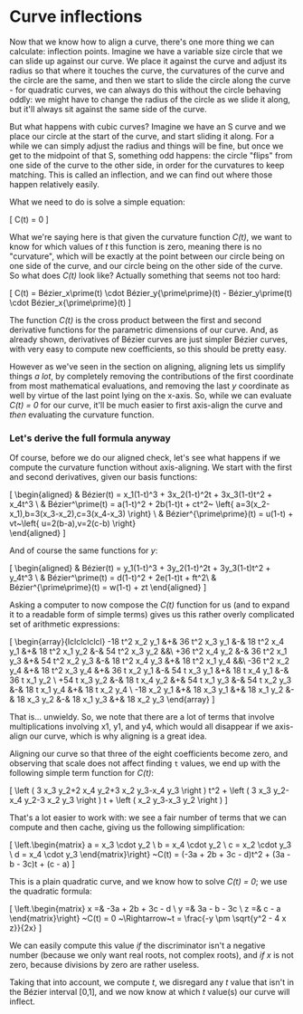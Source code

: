 # Curve inflections

Now that we know how to align a curve, there's one more thing we can calculate: inflection points. Imagine we have a variable size circle that we can slide up against our curve. We place it against the curve and adjust its radius so that where it touches the curve, the curvatures of the curve and the circle are the same, and then we start to slide the circle along the curve - for quadratic curves, we can always do this without the circle behaving oddly: we might have to change the radius of the circle as we slide it along, but it'll always sit against the same side of the curve.

But what happens with cubic curves? Imagine we have an S curve and we place our circle at the start of the curve, and start sliding it along. For a while we can simply adjust the radius and things will be fine, but once we get to the midpoint of that S, something odd happens: the circle "flips" from one side of the curve to the other side, in order for the curvatures to keep matching. This is called an inflection, and we can find out where those happen relatively easily.

What we need to do is solve a simple equation:

\[
  C(t) = 0
\]

What we're saying here is that given the curvature function *C(t)*, we want to know for which values of *t* this function is zero, meaning there is no "curvature", which will be exactly at the point between our circle being on one side of the curve, and our circle being on the other side of the curve. So what does *C(t)* look like? Actually something that seems not too hard:

\[
  C(t) = Bézier_x\prime(t) \cdot Bézier_y{\prime\prime}(t) - Bézier_y\prime(t) \cdot Bézier_x{\prime\prime}(t)
\]

The function *C(t)* is the cross product between the first and second derivative functions for the parametric dimensions of our curve. And, as already shown, derivatives of Bézier curves are just simpler Bézier curves, with very easy to compute new coefficients, so this should be pretty easy.

However as we've seen in the section on aligning, aligning lets us simplify things *a lot*, by completely removing the contributions of the first coordinate from most mathematical evaluations, and removing the last *y* coordinate as well by virtue of the last point lying on the x-axis. So, while we can evaluate *C(t) = 0* for our curve, it'll be much easier to first axis-align the curve and *then* evaluating the curvature function.

<div class="note">

### Let's derive the full formula anyway

Of course, before we do our aligned check, let's see what happens if we compute the curvature function without axis-aligning. We start with the first and second derivatives, given our basis functions:

\[
\begin{aligned}
  & Bézier(t) = x_1(1-t)^3 + 3x_2(1-t)^2t + 3x_3(1-t)t^2 + x_4t^3 \\
  & Bézier^\prime(t) = a(1-t)^2 + 2b(1-t)t + ct^2~ \left\{ a=3(x_2-x_1),b=3(x_3-x_2),c=3(x_4-x_3) \right\} \\
  & Bézier^{\prime\prime}(t) = u(1-t) + vt~\left\{ u=2(b-a),v=2(c-b) \right\}\
\end{aligned}
\]

And of course the same functions for *y*:

\[
\begin{aligned}
  & Bézier(t) = y_1(1-t)^3 + 3y_2(1-t)^2t + 3y_3(1-t)t^2 + y_4t^3 \\
  & Bézier^\prime(t) = d(1-t)^2 + 2e(1-t)t + ft^2\\
  & Bézier^{\prime\prime}(t) = w(1-t) + zt
\end{aligned}
\]

Asking a computer to now compose the *C(t)* function for us (and to expand it to a readable form of simple terms) gives us this rather overly complicated set of arithmetic expressions:

\[
\begin{array}{lclclclclcl}
-18 t^2 x_2 y_1 &+& 36 t^2 x_3 y_1 &-& 18 t^2 x_4 y_1 &+& 18 t^2 x_1 y_2 &-& 54 t^2 x_3 y_2 &&\\
+36 t^2 x_4 y_2 &-& 36 t^2 x_1 y_3 &+& 54 t^2 x_2 y_3 &-& 18 t^2 x_4 y_3 &+& 18 t^2 x_1 y_4 &&\\
-36 t^2 x_2 y_4 &+& 18 t^2 x_3 y_4 &+& 36 t x_2 y_1   &-& 54 t x_3 y_1   &+& 18 t x_4 y_1 &-& 36 t x_1 y_2 \\
+54 t x_3 y_2   &-& 18 t x_4 y_2   &+& 54 t x_1 y_3   &-& 54 t x_2 y_3   &-& 18 t x_1 y_4 &+& 18 t x_2 y_4 \\
-18 x_2 y_1     &+& 18 x_3 y_1     &+& 18 x_1 y_2     &-& 18 x_3 y_2     &-& 18 x_1 y_3   &+& 18 x_2 y_3
\end{array}
\]

That is... unwieldy. So, we note that there are a lot of terms that involve multiplications involving x1, y1, and y4, which would all disappear if we axis-align our curve, which is why aligning is a great idea.

</div>

Aligning our curve so that three of the eight coefficients become zero, and observing that scale does not affect finding `t` values, we end up with the following simple term function for *C(t)*:

\[
  \left ( 3 x_3 y_2+2 x_4 y_2+3 x_2 y_3-x_4 y_3 \right ) t^2 + \left ( 3 x_3 y_2-x_4 y_2-3 x_2 y_3 \right ) t + \left ( x_2 y_3-x_3 y_2 \right )
\]

That's a lot easier to work with: we see a fair number of terms that we can compute and then cache, giving us the following simplification:

\[
  \left.\begin{matrix}
    a = x_3 \cdot y_2 \\
    b = x_4 \cdot y_2 \\
    c = x_2 \cdot y_3 \\
    d = x_4 \cdot y_3
  \end{matrix}\right\}
  ~C(t) = (-3a + 2b + 3c - d)t^2 + (3a - b - 3c)t + (c - a)
\]

This is a plain quadratic curve, and we know how to solve *C(t) = 0*; we use the quadratic formula:

\[
  \left.\begin{matrix}
    x =& -3a + 2b + 3c - d \\
    y =& 3a - b - 3c \\
    z =& c - a
  \end{matrix}\right\}
  ~C(t) = 0 ~\Rightarrow~t = \frac{-y \pm \sqrt{y^2 - 4 x z}}{2x}
\]

We can easily compute this value *if* the discriminator isn't a negative number (because we only want real roots, not complex roots), and *if* *x* is not zero, because divisions by zero are rather useless.

Taking that into account, we compute *t*, we disregard any *t* value that isn't in the Bézier interval [0,1], and we now know at which *t* value(s) our curve will inflect.

<graphics-element title="Finding cubic Bézier curve inflections" src="./inflection.js"></graphics-element>

